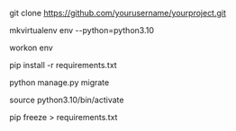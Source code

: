 git clone https://github.com/yourusername/yourproject.git


mkvirtualenv env --python=python3.10

workon env


pip install -r requirements.txt

python manage.py migrate


source python3.10/bin/activate


pip freeze > requirements.txt
